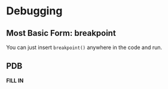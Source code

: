 # Debugging

## Most Basic Form: breakpoint

You can just insert `breakpoint()` anywhere in the code and run.

## PDB

**FILL IN**


